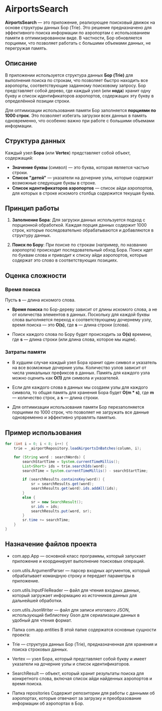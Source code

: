 # AirportsSearch

**AirportsSearch** — это приложение, реализующее поисковый движок на основе структуры данных Бор (Trie). Это решение предназначено для эффективного поиска информации по аэропортам с использованием памяти в оптимизированном виде. В частности, Бор обновляется порциями, что позволяет работать с большими объемами данных, не перегружая память.

## Описание

В приложении используется структура данных **Бор (Trie)** для выполнения поиска по строкам, что позволяет быстро находить все аэропорты, соответствующие заданному поисковому запросу. Бор представляет собой дерево, где каждый узел (или **нода**) хранит одну букву и список идентификаторов аэропортов, содержащих эту букву в определённой позиции строки.

Для оптимизации использования памяти Бор заполняется **порциями по 1000 строк**. Это позволяет избегать загрузки всех данных в память одновременно, что особенно важно при работе с большими объемами информации.

## Структура данных

Каждый узел **Бора** (или **Vertex**) представляет собой объект, содержащий:
- **Значение буквы** (символ) — это буква, которая является частью строки.
- **Список "детей"** — указатели на дочерние узлы, которые содержат возможные следующие буквы в строке.
- **Список идентификаторов аэропортов** — список айди аэропортов, для которых в строке искомого столбца содержится текущая буква.

## Принцип работы

1. **Заполнение Бора**: Для загрузки данных используется подход с порционной обработкой. Каждая порция данных содержит 1000 строк, которые последовательно обрабатываются и добавляются в структуру данных.

2. **Поиск по Бору**: При поиске по строкам (например, по названию аэропорта) происходит последовательный обход Бора. Поиск идет по буквам слова и приводит к списку айди аэропортов, которые содержат это слово в соответствующих позициях.

## Оценка сложности

### Время поиска

Пусть **s** — длина искомого слова.

- **Время поиска** по Бор-дереву зависит от длины искомого слова, а не от количества элементов в данных. Поскольку для каждой буквы слова выполняется переход к соответствующему дочернему узлу, время поиска — это **O(s)**, где **s** — длина строки (слова).

- Поиск каждого слова по Бору будет происходить за **O(s)** времени, где **s** — длина строки (или длина слова, которое мы ищем).

### Затраты памяти

- В худшем случае каждый узел Бора хранит один символ и указатель на все возможные дочерние узлы. Количество узлов зависит от числа уникальных префиксов в данных. Память для каждого узла можно оценить как **O(1)** для символа и указателей.

- Если для каждого слова в данных мы создаем узлы для каждого символа, то общая память для хранения Бора будет **O(m * s)**, где **m** — количество строк, а **s** — длина строки.

- Для оптимизации использования памяти Бор перезаполняется порциями по 1000 строк, что позволяет не загружать все данные одновременно и эффективно управлять памятью.

## Пример использования

```java
for (int i = 0; i < 8; i++) {
    trie = _airportRepository.loadAirportsInBatches(column, i);

    for (String word : searchWords) {
        searchStartTime = System.currentTimeMillis();
        List<Short> ids = trie.searchIds(word);
        searchTime = System.currentTimeMillis() - searchStartTime;

        if (searchResults.containsKey(word)) {
            sr = searchResults.get(word);
            searchResults.get(word).ids.addAll(ids);
        }
        else {
            sr = new SearchResult();
            sr.ids = ids;
            searchResults.put(word, sr);
        }
        sr.time += searchTime;
    }
}
```
## Назначение файлов проекта
- com.app.App — основной класс программы, который запускает приложение и координирует выполнение поисковых операций.
- com.utils.ArgumentParser — парсер входных аргументов, который обрабатывает командную строку и передает параметры в приложение.
- com.utils.InputFileReader — файл для чтения входных данных, который загружает информацию из источников данных для дальнейшей обработки.
- com.utils.JsonWriter — файл для записи итогового JSON, использующий библиотеку Gson для сериализации данных в удобный для чтения формат.

- Папка com.app.entities
В этой папке содержатся основные сущности проекта:

- Trie — структура данных Бор (Trie), предназначенная для хранения и поиска строковых данных.
- Vertex — узел Бора, который представляет собой букву и имеет указатели на дочерние узлы и список идентификаторов.
- SearchResult — объект, который хранит результаты поиска для конкретного слова, включая список айди найденных аэропортов и время поиска.

- Папка repositories
Содержит репозитории для работы с данными об аэропортах, которые отвечают за загрузку и преобразование информации об аэропортах в Бор.